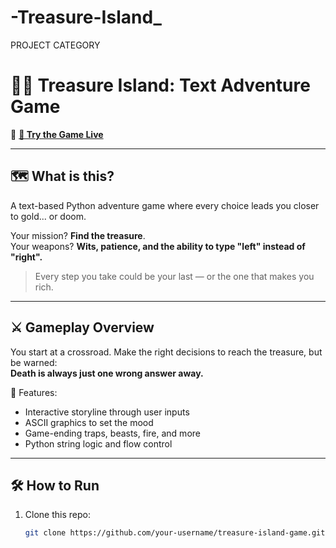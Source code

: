 # -Treasure-Island_
PROJECT CATEGORY
# 🏴‍☠️ Treasure Island: Text Adventure Game

🔗 **[💎 Try the Game Live](https://appbrewery.github.io/python-day3-demo/)**

---

## 🗺️ What is this?

A text-based Python adventure game where every choice leads you closer to gold... or doom.

Your mission? **Find the treasure**.  
Your weapons? **Wits, patience, and the ability to type "left" instead of "right".**

> Every step you take could be your last — or the one that makes you rich.

---

## ⚔️ Gameplay Overview

You start at a crossroad. Make the right decisions to reach the treasure, but be warned:  
**Death is always just one wrong answer away.**

🧠 Features:
- Interactive storyline through user inputs  
- ASCII graphics to set the mood  
- Game-ending traps, beasts, fire, and more  
- Python string logic and flow control

---

## 🛠️ How to Run

1. Clone this repo:
   ```bash
   git clone https://github.com/your-username/treasure-island-game.git
